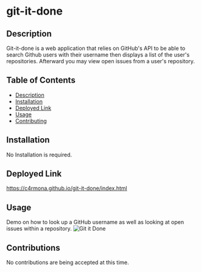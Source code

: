 # git-it-done

## Description
Git-it-done is a web application that relies on GitHub's API to be able to search Github users with their username then displays a list of the user's repositories. Afterward you may view open issues from a user's repository.


## Table of Contents
- [Description](#Description)
- [Installation](#Installation)
- [Deployed Link](#Deployed-Link)
- [Usage](#Usage)
- [Contributing](#Contributing)


## Installation
No Installation is required.

## Deployed Link
https://c4rmona.github.io/git-it-done/index.html

## Usage
Demo on how to look up a GitHub username as well as looking at open issues within a repository.
![Git it Done](https://user-images.githubusercontent.com/101689362/186307451-334c88ad-9553-42fc-82d8-a4071ce7eec3.gif)

## Contributions
No contributions are being accepted at this time.
